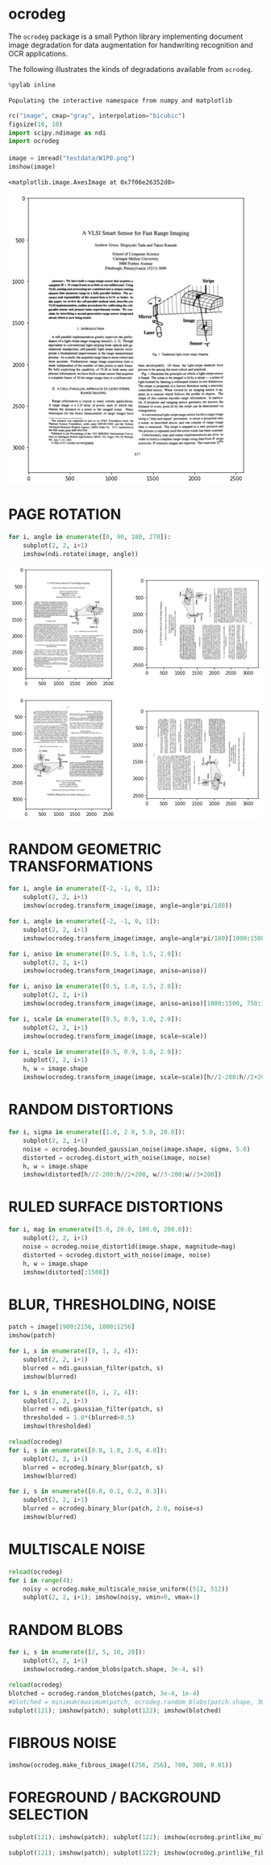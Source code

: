 
# ocrodeg

The `ocrodeg` package is a small Python library implementing document image degradation for data augmentation for handwriting recognition and OCR applications.

The following illustrates the kinds of degradations available from `ocrodeg`.


```python
%pylab inline
```

    Populating the interactive namespace from numpy and matplotlib



```python
rc("image", cmap="gray", interpolation="bicubic")
figsize(10, 10)
import scipy.ndimage as ndi
import ocrodeg

image = imread("testdata/W1P0.png")
imshow(image)
```




    <matplotlib.image.AxesImage at 0x7f06e26352d0>




![png](README_files/README_2_1.png)


# PAGE ROTATION


```python
for i, angle in enumerate([0, 90, 180, 270]):
    subplot(2, 2, i+1)
    imshow(ndi.rotate(image, angle))
```


![png](README_files/README_4_0.png)


# RANDOM GEOMETRIC TRANSFORMATIONS


```python
for i, angle in enumerate([-2, -1, 0, 1]):
    subplot(2, 2, i+1)
    imshow(ocrodeg.transform_image(image, angle=angle*pi/180))
```


```python
for i, angle in enumerate([-2, -1, 0, 1]):
    subplot(2, 2, i+1)
    imshow(ocrodeg.transform_image(image, angle=angle*pi/180)[1000:1500, 750:1250])
```


```python
for i, aniso in enumerate([0.5, 1.0, 1.5, 2.0]):
    subplot(2, 2, i+1)
    imshow(ocrodeg.transform_image(image, aniso=aniso))
```


```python
for i, aniso in enumerate([0.5, 1.0, 1.5, 2.0]):
    subplot(2, 2, i+1)
    imshow(ocrodeg.transform_image(image, aniso=aniso)[1000:1500, 750:1250])
```


```python
for i, scale in enumerate([0.5, 0.9, 1.0, 2.0]):
    subplot(2, 2, i+1)
    imshow(ocrodeg.transform_image(image, scale=scale))
```


```python
for i, scale in enumerate([0.5, 0.9, 1.0, 2.0]):
    subplot(2, 2, i+1)
    h, w = image.shape
    imshow(ocrodeg.transform_image(image, scale=scale)[h//2-200:h//2+200, w//3-200:w//3+200])
```

# RANDOM DISTORTIONS


```python
for i, sigma in enumerate([1.0, 2.0, 5.0, 20.0]):
    subplot(2, 2, i+1)
    noise = ocrodeg.bounded_gaussian_noise(image.shape, sigma, 5.0)
    distorted = ocrodeg.distort_with_noise(image, noise)
    h, w = image.shape
    imshow(distorted[h//2-200:h//2+200, w//3-200:w//3+200])
```

# RULED SURFACE DISTORTIONS


```python
for i, mag in enumerate([5.0, 20.0, 100.0, 200.0]):
    subplot(2, 2, i+1)
    noise = ocrodeg.noise_distort1d(image.shape, magnitude=mag)
    distorted = ocrodeg.distort_with_noise(image, noise)
    h, w = image.shape
    imshow(distorted[:1500])
```

# BLUR, THRESHOLDING, NOISE


```python
patch = image[1900:2156, 1000:1256]
imshow(patch)
```


```python
for i, s in enumerate([0, 1, 2, 4]):
    subplot(2, 2, i+1)
    blurred = ndi.gaussian_filter(patch, s)
    imshow(blurred)
```


```python
for i, s in enumerate([0, 1, 2, 4]):
    subplot(2, 2, i+1)
    blurred = ndi.gaussian_filter(patch, s)
    thresholded = 1.0*(blurred>0.5)
    imshow(thresholded)
```


```python
reload(ocrodeg)
for i, s in enumerate([0.0, 1.0, 2.0, 4.0]):
    subplot(2, 2, i+1)
    blurred = ocrodeg.binary_blur(patch, s)
    imshow(blurred)

```


```python
for i, s in enumerate([0.0, 0.1, 0.2, 0.3]):
    subplot(2, 2, i+1)
    blurred = ocrodeg.binary_blur(patch, 2.0, noise=s)
    imshow(blurred)
```

# MULTISCALE NOISE


```python
reload(ocrodeg)
for i in range(4):
    noisy = ocrodeg.make_multiscale_noise_uniform((512, 512))
    subplot(2, 2, i+1); imshow(noisy, vmin=0, vmax=1)
```

# RANDOM BLOBS


```python
for i, s in enumerate([2, 5, 10, 20]):
    subplot(2, 2, i+1)
    imshow(ocrodeg.random_blobs(patch.shape, 3e-4, s))
```


```python
reload(ocrodeg)
blotched = ocrodeg.random_blotches(patch, 3e-4, 1e-4)
#blotched = minimum(maximum(patch, ocrodeg.random_blobs(patch.shape, 30, 10)), 1-ocrodeg.random_blobs(patch.shape, 15, 8))
subplot(121); imshow(patch); subplot(122); imshow(blotched)
```

# FIBROUS NOISE


```python
imshow(ocrodeg.make_fibrous_image((256, 256), 700, 300, 0.01))
```

# FOREGROUND / BACKGROUND SELECTION


```python
subplot(121); imshow(patch); subplot(122); imshow(ocrodeg.printlike_multiscale(patch))
```


```python
subplot(121); imshow(patch); subplot(122); imshow(ocrodeg.printlike_fibrous(patch))
```
